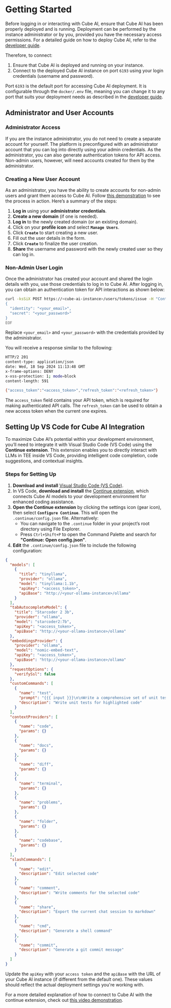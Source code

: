 # Getting Started

Before logging in or interacting with Cube AI, ensure that Cube AI has been properly deployed and is running. Deployment can be performed by the instance administrator or by you, provided you have the necessary access permissions. For a detailed guide on how to deploy Cube AI, refer to the [developer guide](https://github.com/ultravioletrs/cube-docs/blob/main/docs/developer-guide.md).

Therefore, to connect:

1. Ensure that Cube AI is deployed and running on your instance.
2. Connect to the deployed Cube AI instance on port `6193` using your login credentials (username and password).

Port `6193` is the default port for accessing Cube AI deployment. It is configurable through the `docker/.env` file, meaning you can change it to any port that suits your deployment needs as described in the [developer guide](https://github.com/ultravioletrs/cube-docs/blob/main/docs/developer-guide.md).

## Administrator and User Accounts

### Administrator Access

If you are the instance administrator, you do not need to create a separate account for yourself. The platform is preconfigured with an administrator account that you can log into directly using your admin credentials. As the administrator, you can also generate authentication tokens for API access. Non-admin users, however, will need accounts created for them by the administrator.

### Creating a New User Account

As an administrator, you have the ability to create accounts for non-admin users and grant them access to Cube AI. Follow [this demonstration](https://jam.dev/c/f8d3fa47-7505-4201-b8ca-c0f724826237) to see the process in action. Here’s a summary of the steps:

1. **Log in** using your **administrator credentials**.
2. **Create a new domain** (if one is needed).
3. **Log in** to the newly created domain (or an existing domain).
4. Click on your **profile icon** and select **`Manage Users`**.
5. Click **`Create`** to start creating a new user.
6. Fill out the user details in the form.
7. Click **`Create`** to finalize the user creation.
8. **Share** the username and password with the newly created user so they can log in.

### Non-Admin User Login

Once the administrator has created your account and shared the login details with you, use those credentials to log in to Cube AI. After logging in, you can obtain an authentication token for API interactions as shown below:

```bash
curl -ksSiX POST https://<cube-ai-instance>/users/tokens/issue -H "Content-Type: application/json" -d @- << EOF
{
  "identity": "<your_email>",
  "secret": "<your_password>"
}
EOF
```

Replace `<your_email>` and `<your_password>` with the credentials provided by the administrator.

You will receive a response similar to the following:

```bash
HTTP/2 201
content-type: application/json
date: Wed, 18 Sep 2024 11:13:48 GMT
x-frame-options: DENY
x-xss-protection: 1; mode=block
content-length: 591

{"access_token":"<access_token>","refresh_token":"<refresh_token>"}
```

The `access_token` field contains your API token, which is required for making authenticated API calls. The `refresh_token` can be used to obtain a new access token when the current one expires.

## Setting Up VS Code for Cube AI Integration

To maximize Cube AI’s potential within your development environment, you’ll need to integrate it with Visual Studio Code (VS Code) using the **Continue extension**. This extension enables you to directly interact with LLMs in TEE inside VS Code, providing intelligent code completion, code suggestions, and contextual insights.

### Steps for Setting Up

1. **Download and install** [Visual Studio Code (VS Code)](https://code.visualstudio.com/).
2. In VS Code, **download and install** the [Continue extension](https://www.continue.dev/), which connects Cube AI models to your development environment for enhanced coding assistance.
3. **Open the Continue extension** by clicking the settings icon (gear icon), then select **`Configure Continue`**. This will open the `.continue/config.json` file. Alternatively:
   - You can navigate to the `.continue` folder in your project’s root directory using File Explorer.
   - Press `Ctrl+Shift+P` to open the Command Palette and search for **"Continue: Open config.json"**.
4. **Edit** the `.continue/config.json` file to include the following configuration:

```json
{
  "models": [
    {
      "title": "tinyllama",
      "provider": "ollama",
      "model": "tinyllama:1.1b",
      "apiKey": "<access_token>",
      "apiBase": "http://<your-ollama-instance>/ollama"
    }
  ],
  "tabAutocompleteModel": {
    "title": "Starcoder 2 3b",
    "provider": "ollama",
    "model": "starcoder2:7b",
    "apiKey": "<access_token>",
    "apiBase": "http://<your-ollama-instance>/ollama"
  },
  "embeddingsProvider": {
    "provider": "ollama",
    "model": "nomic-embed-text",
    "apiKey": "<access_token>",
    "apiBase": "http://<your-ollama-instance>/ollama"
  },
  "requestOptions": {
    "verifySsl": false
  },
  "customCommands": [
    {
      "name": "test",
      "prompt": "{{{ input }}}\n\nWrite a comprehensive set of unit tests for the selected code. It should setup, run tests that check for correctness including important edge cases, and teardown. Ensure that the tests are complete and sophisticated. Give the tests just as chat output, don't edit any file.",
      "description": "Write unit tests for highlighted code"
    }
  ],
  "contextProviders": [
    {
      "name": "code",
      "params": {}
    },
    {
      "name": "docs",
      "params": {}
    },
    {
      "name": "diff",
      "params": {}
    },
    {
      "name": "terminal",
      "params": {}
    },
    {
      "name": "problems",
      "params": {}
    },
    {
      "name": "folder",
      "params": {}
    },
    {
      "name": "codebase",
      "params": {}
    }
  ],
  "slashCommands": [
    {
      "name": "edit",
      "description": "Edit selected code"
    },
    {
      "name": "comment",
      "description": "Write comments for the selected code"
    },
    {
      "name": "share",
      "description": "Export the current chat session to markdown"
    },
    {
      "name": "cmd",
      "description": "Generate a shell command"
    },
    {
      "name": "commit",
      "description": "Generate a git commit message"
    }
  ]
}
```

Update the `apiKey` with your `access token` and the `apiBase` with the URL of your Cube AI instance (if different from the default one). These values should reflect the actual deployment settings you're working with.

For a more detailed explanation of how to connect to Cube AI with the continue extension, check out [this video demonstration](https://www.youtube.com/watch?v=BGpv_iTB2NE).
